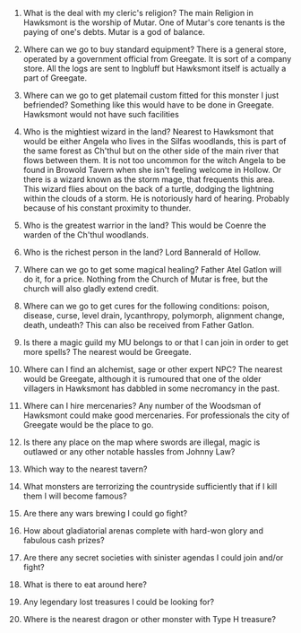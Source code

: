 1.  What is the deal with my cleric's religion? The main Religion in Hawksmont is the worship of Mutar. One of Mutar's core tenants is the paying of one's debts. Mutar is a god of balance.
    
2.  Where can we go to buy standard equipment? There is a general store, operated by a government official from Greegate. It is sort of a company store. All the logs are sent to Ingbluff but Hawksmont itself is actually a part of Greegate.
    
3.  Where can we go to get platemail custom fitted for this monster I just befriended? Something like this would have to be done in Greegate. Hawksmont would not have such facilities
    
4.  Who is the mightiest wizard in the land? Nearest to Hawksmont that would be either Angela who lives in the Silfas woodlands, this is part of the same forest as Ch'thul but on the other side of the main river that flows between them. It is not too uncommon for the witch Angela to be found in Browold Tavern when she isn't feeling welcome in Hollow. Or there is a wizard known as the storm mage, that frequents this area. This wizard flies about on the back of a turtle, dodging the lightning within the clouds of a storm. He is notoriously hard of hearing. Probably because of his constant proximity to thunder.
    
5.  Who is the greatest warrior in the land? This would be Coenre the warden of the Ch'thul woodlands.
    
6.  Who is the richest person in the land? Lord Bannerald of Hollow.
    
7.  Where can we go to get some magical healing? Father Atel Gatlon will do it, for a price. Nothing from the Church of Mutar is free, but the church will also gladly extend credit.
    
8.  Where can we go to get cures for the following conditions: poison, disease, curse, level drain, lycanthropy, polymorph, alignment change, death, undeath? This can also be received from Father Gatlon.
    
9.  Is there a magic guild my MU belongs to or that I can join in order to get more spells? The nearest would be Greegate.
    
10.  Where can I find an alchemist, sage or other expert NPC? The nearest would be Greegate, although it is rumoured that one of the older villagers in Hawksmont has dabbled in some necromancy in the past.
    
11.  Where can I hire mercenaries? Any number of the Woodsman of Hawksmont could make good mercenaries. For professionals the city of Greegate would be the place to go.
    
12.  Is there any place on the map where swords are illegal, magic is outlawed or any other notable hassles from Johnny Law?
    
13.  Which way to the nearest tavern?
    
14.  What monsters are terrorizing the countryside sufficiently that if I kill them I will become famous?
    
15.  Are there any wars brewing I could go fight?
    
16.  How about gladiatorial arenas complete with hard-won glory and fabulous cash prizes?
    
17.  Are there any secret societies with sinister agendas I could join and/or fight?
    
18.  What is there to eat around here?
    
19.  Any legendary lost treasures I could be looking for?
    
20.  Where is the nearest dragon or other monster with Type H treasure?